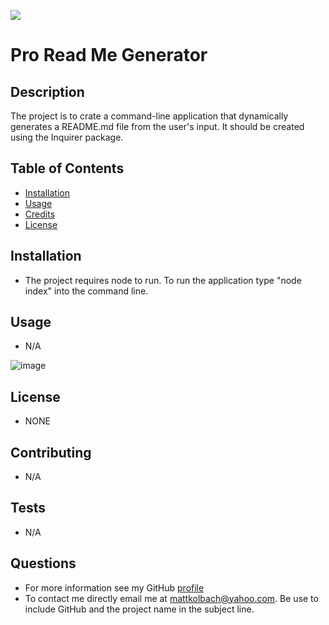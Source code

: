![](https://img.shields.io:/badge/License-NONE-blue)

# Pro Read Me Generator

## Description

The project is to crate a command-line application that dynamically generates a README.md file from the user's input. It should be created using the Inquirer package.

## Table of Contents
- [Installation](#installation)
- [Usage](#usage)
- [Credits](#credits)
- [License](#license)

## Installation
- The project requires node to run. To run the application type "node index" into the command line.

## Usage
- N/A

![image](https://user-images.githubusercontent.com/94270439/152658875-d7bfbb9b-75a8-4ff9-8875-4e4c3f0850d7.png)


## License
- NONE

## Contributing
- N/A

## Tests
- N/A

## Questions
- For more information see my GitHub [profile](https://github.com/mattkolbach)
- To contact me directly email me at <mattkolbach@yahoo.com>. Be use to include GitHub and the project name in the subject line.
